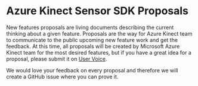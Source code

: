 # Azure Kinect Sensor SDK Proposals

New features proposals are living documents describing the current thinking about a given feature. Proposals are the way for Azure Kinect team  to communicate to the public upcoming new feature work and get the feedback.
At this time, all proposals will be created by Microsoft Azure Kinect team for the most desired features, but if you have a great idea for a proposal, please submit it on [User Voice](https://feedback.azure.com/forums/920053).

We would love your feedback on every proposal and therefore we will create a GitHub issue where you can prove it.
